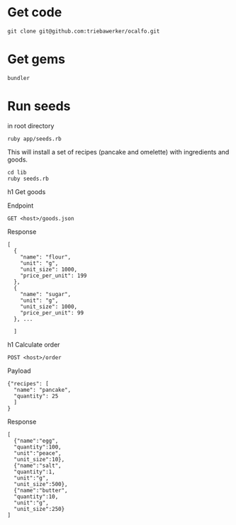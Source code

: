 # Get code
```
git clone git@github.com:triebawerker/ocalfo.git
```

# Get gems
```
bundler
```

# Run seeds
in root directory
```
ruby app/seeds.rb
```

This will install a set of recipes (pancake and omelette) with ingredients and goods.

```
cd lib
ruby seeds.rb
```

h1 Get goods

Endpoint
```
GET <host>/goods.json
```

Response

```
[
  {
    "name": "flour",
    "unit": "g",
    "unit_size": 1000,
    "price_per_unit": 199
  },
  {
    "name": "sugar",
    "unit": "g",
    "unit_size": 1000,
    "price_per_unit": 99
  }, ...

  ]
```

  h1 Calculate order

```
POST <host>/order
```
Payload
```
{"recipes": [
  "name": "pancake",
  "quantity": 25
  ]
}
```
Response
```
[
  {"name":"egg",
  "quantity":100,
  "unit":"peace",
  "unit_size":10},
  {"name":"salt",
  "quantity":1,
  "unit":"g",
  "unit_size":500},
  {"name":"butter",
  "quantity":10,
  "unit":"g",
  "unit_size":250}
]
```
